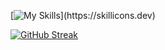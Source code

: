[![My Skills](https://skillicons.dev/icons?i=react,js,tailwind,html,css,figma,)](https://skillicons.dev)



[![GitHub Streak](https://github-readme-streak-stats.herokuapp.com?user=searchsakib&theme=gruvbox-duo)](https://git.io/streak-stats)
